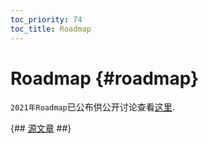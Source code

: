 ```yaml
---
toc_priority: 74
toc_title: Roadmap
---
```


# Roadmap {#roadmap}

`2021年Roadmap`已公布供公开讨论查看[这里](https://github.com/ClickHouse/ClickHouse/issues/17623).

{## [源文章](https://clickhouse.tech/docs/en/roadmap/) ##}
